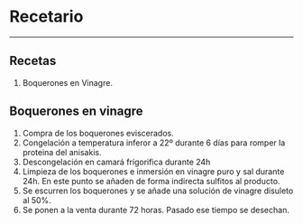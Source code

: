 # Recetario

___

## Recetas

1. Boquerones en Vinagre.

## Boquerones en vinagre

1. Compra de los boquerones eviscerados.
2. Congelación a temperatura inferor a 22º durante 6 días para romper la proteina del anisakis.
3. Descongelación en camará frígorifica durante 24h
4. Limpieza de los boquerones e inmersión en vinagre puro y sal durante 24h. En este punto se añaden de forma indirecta sulfitos al producto.
5. Se escurren los boquerones y se añade una solución de vinagre disuleto al 50%.
6. Se ponen a la venta durante 72 horas. Pasado ese tiempo se desechan.
